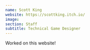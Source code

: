 ```yaml
---
name: Scott King
website: https://scottking.itch.io/
image: 
section: Staff
subtitle: Technical Game Designer
---
```


Worked on this website!